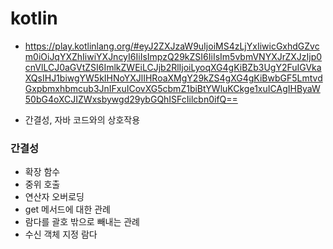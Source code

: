 # kotlin

- https://play.kotlinlang.org/#eyJ2ZXJzaW9uIjoiMS4zLjYxIiwicGxhdGZvcm0iOiJqYXZhIiwiYXJncyI6IiIsImpzQ29kZSI6IiIsIm5vbmVNYXJrZXJzIjp0cnVlLCJ0aGVtZSI6ImlkZWEiLCJjb2RlIjoiLyoqXG4gKiBZb3UgY2FuIGVkaXQsIHJ1biwgYW5kIHNoYXJlIHRoaXMgY29kZS4gXG4gKiBwbGF5LmtvdGxpbmxhbmcub3JnIFxuICovXG5cbmZ1biBtYWluKCkge1xuICAgIHByaW50bG4oXCJIZWxsbywgd29ybGQhISFcIilcbn0ifQ==

- 간결성, 자바 코드와의 상호작용

### 간결성
- 확장 함수
- 중위 호출
- 연산자 오버로딩
- get 메서드에 대한 관례
- 람다를 괄호 밖으로 빼내는 관례
- 수신 객체 지정 람다